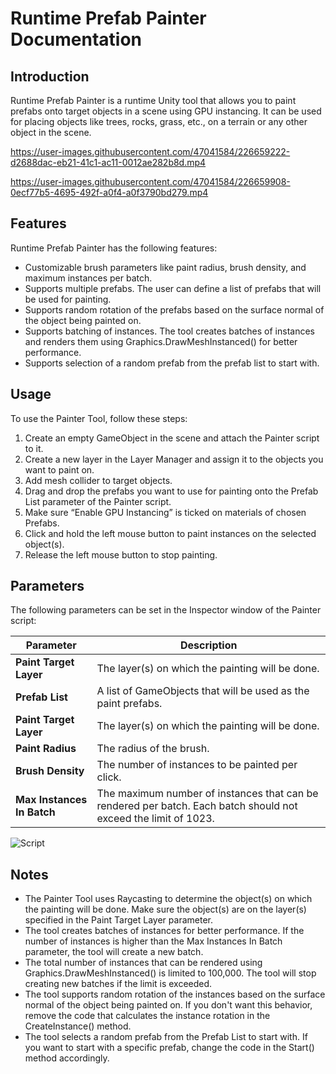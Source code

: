 # Runtime Prefab Painter Documentation
## Introduction
Runtime Prefab Painter is a runtime Unity tool that allows you to paint prefabs onto target objects in a scene using GPU instancing. It can be used for placing objects like trees, rocks, grass, etc., on a terrain or any other object in the scene.

https://user-images.githubusercontent.com/47041584/226659222-d2688dac-eb21-41c1-ac11-0012ae282b8d.mp4

https://user-images.githubusercontent.com/47041584/226659908-0ecf77b5-4695-492f-a0f4-a0f3790bd279.mp4

## Features
Runtime Prefab Painter has the following features:
* Customizable brush parameters like paint radius, brush density, and maximum instances per batch.
* Supports multiple prefabs. The user can define a list of prefabs that will be used for painting.
* Supports random rotation of the prefabs based on the surface normal of the object being painted on.
* Supports batching of instances. The tool creates batches of instances and renders them using Graphics.DrawMeshInstanced() for better performance.
* Supports selection of a random prefab from the prefab list to start with.
## Usage
To use the Painter Tool, follow these steps:
1. Create an empty GameObject in the scene and attach the Painter script to it.
2. Create a new layer in the Layer Manager and assign it to the objects you want to paint on.
3. Add mesh collider to target objects.
4. Drag and drop the prefabs you want to use for painting onto the Prefab List parameter of the Painter script.
5. Make sure “Enable GPU Instancing” is ticked on materials of chosen Prefabs.
6. Click and hold the left mouse button to paint instances on the selected object(s).
7. Release the left mouse button to stop painting.

## Parameters
The following parameters can be set in the Inspector window of the Painter script:

| Parameter | Description|
| ------------- | ------------- |
| **Paint Target Layer**  | The layer(s) on which the painting will be done.  |
| **Prefab List**   | A list of GameObjects that will be used as the paint prefabs.  |
| **Paint Target Layer**  | The layer(s) on which the painting will be done.  |
| **Paint Radius**  | The radius of the brush.  |
|**Brush Density**  | The number of instances to be painted per click.  |
| **Max Instances In Batch**  | The maximum number of instances that can be rendered per batch. Each batch should not exceed the limit of 1023.  |

![Script](https://user-images.githubusercontent.com/47041584/226659497-7ce7cfb2-e07a-4bb2-a124-d8b21e4c17f2.png)

## Notes
* The Painter Tool uses Raycasting to determine the object(s) on which the painting will be done. Make sure the object(s) are on the layer(s) specified in the Paint Target Layer parameter.
* The tool creates batches of instances for better performance. If the number of instances is higher than the Max Instances In Batch parameter, the tool will create a new batch.
* The total number of instances that can be rendered using Graphics.DrawMeshInstanced() is limited to 100,000. The tool will stop creating new batches if the limit is exceeded.
* The tool supports random rotation of the instances based on the surface normal of the object being painted on. If you don't want this behavior, remove the code that calculates the instance rotation in the CreateInstance() method.
* The tool selects a random prefab from the Prefab List to start with. If you want to start with a specific prefab, change the code in the Start() method accordingly.

